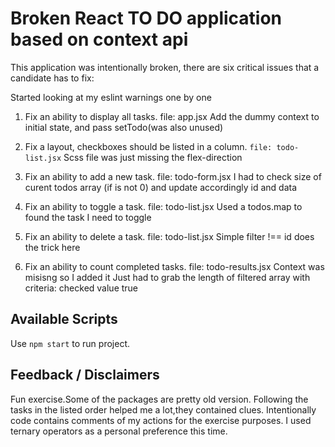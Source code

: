 # Broken React TO DO application based on context api

This application was intentionally broken, there are six critical issues that a candidate has to fix:

Started looking at my eslint warnings one by one
1. Fix an ability to display all tasks.
file: app.jsx
Add the dummy context to initial state, and pass setTodo(was also unused)

2. Fix a layout, checkboxes should be listed in a column.
`` file: todo-list.jsx `` 
Scss file was just missing the flex-direction

3. Fix an ability to add a new task.
file: todo-form.jsx 
I had to check size of curent todos  array (if is not 0) and update accordingly id and data

4. Fix an ability to toggle a task.
file: todo-list.jsx
Used a todos.map to found the task I need to toggle

5. Fix an ability to delete a task.
file: todo-list.jsx
Simple filter !== id does the trick here 

6. Fix an ability to count completed tasks.
file: todo-results.jsx
Context was misisng so I added it
Just had to grab the length of filtered array with criteria: checked value true 


## Available Scripts

Use `npm start` to run project.

## Feedback / Disclaimers
Fun exercise.Some of the packages are pretty old version.
Following the tasks in the listed order helped me a lot,they contained clues.
Intentionally code contains comments of my actions for the exercise purposes.
I used ternary operators as a personal preference this time.

